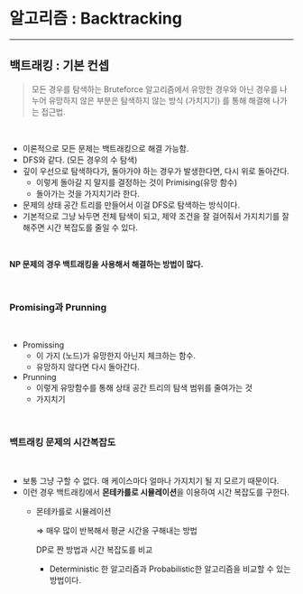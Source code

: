 # 알고리즘 : Backtracking

---

## 백트래킹 : 기본 컨셉

> 모든 경우를 탐색하는 Bruteforce 알고리즘에서
유망한 경우와 아닌 경우를 나누어 유망하지 않은 부분은 탐색하지 않는 방식 (가치지기) 를 통해 해결해 나가는 접근법.
> 
<br>

- 이론적으로 모든 문제는 백트래킹으로 해결 가능함.
- DFS와 같다. (모든 경우의 수 탐색)
- 깊이 우선으로 탐색하다가, 돌아가야 하는 경우가 발생한다면, 다시 위로 돌아간다.
    - 이렇게 돌아갈 지 말지를 결정하는 것이 Primising(유망 함수)
    - 돌아가는 것을 가지치기라 한다.
- 문제의 상태 공간 트리를 만들어서 이걸 DFS로 탐색하는 방식이다.
- 기본적으로 그냥 놔두면 전체 탐색이 되고, 제약 조건을 잘 걸어줘서 가지치기를 잘해주면 시간 복잡도를 줄일 수 있다.

<br>

**NP 문제의 경우 백트래킹을 사용해서 해결하는 방법이 많다.**

<br>

### Promising과 Prunning
<br>

- Promissing
    - 이 가지 (노드)가 유망한지 아닌지 체크하는 함수.
    - 유망하지 않다면 다시 돌아간다.
- Prunning
    - 이렇게 유망함수를 통해 상태 공간 트리의 탐색 범위를 줄여가는 것
    - 가지치기
<br>

### 백트래킹 문제의 시간복잡도
<br>

- 보통 그냥 구할 수 없다. 매 케이스마다 얼마나 가지치기 될 지 모르기 때문이다.
- 이런 경우 백트래킹에서 **몬테카를로 시뮬레이션**을 이용하여 시간 복잡도를 구한다.
    - 몬테카를로 시뮬레이션
        
        ⇒ 매우 많이 반복해서 평균 시간을 구해내는 방법
        
        DP로 짠 방법과 시간 복잡도를 비교
        
        - Deterministic 한 알고리즘과 Probabilistic한 알고리즘을 비교할 수 있는 방법이다.
